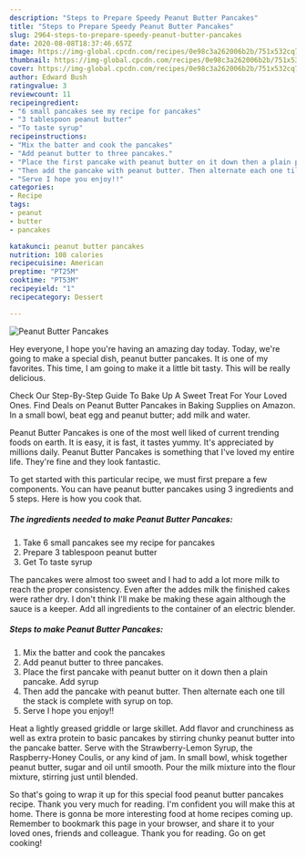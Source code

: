```yaml
---
description: "Steps to Prepare Speedy Peanut Butter Pancakes"
title: "Steps to Prepare Speedy Peanut Butter Pancakes"
slug: 2964-steps-to-prepare-speedy-peanut-butter-pancakes
date: 2020-08-08T18:37:46.657Z
image: https://img-global.cpcdn.com/recipes/0e98c3a262006b2b/751x532cq70/peanut-butter-pancakes-recipe-main-photo.jpg
thumbnail: https://img-global.cpcdn.com/recipes/0e98c3a262006b2b/751x532cq70/peanut-butter-pancakes-recipe-main-photo.jpg
cover: https://img-global.cpcdn.com/recipes/0e98c3a262006b2b/751x532cq70/peanut-butter-pancakes-recipe-main-photo.jpg
author: Edward Bush
ratingvalue: 3
reviewcount: 11
recipeingredient:
- "6 small pancakes see my recipe for pancakes"
- "3 tablespoon peanut butter"
- "To taste syrup"
recipeinstructions:
- "Mix the batter and cook the pancakes"
- "Add peanut butter to three pancakes."
- "Place the first pancake with peanut butter on it down then a plain pancake. Add syrup"
- "Then add the pancake with peanut butter. Then alternate each one till the stack is complete with syrup on top."
- "Serve I hope you enjoy!!"
categories:
- Recipe
tags:
- peanut
- butter
- pancakes

katakunci: peanut butter pancakes 
nutrition: 108 calories
recipecuisine: American
preptime: "PT25M"
cooktime: "PT53M"
recipeyield: "1"
recipecategory: Dessert

---
```



![Peanut Butter Pancakes](https://img-global.cpcdn.com/recipes/0e98c3a262006b2b/751x532cq70/peanut-butter-pancakes-recipe-main-photo.jpg)

Hey everyone, I hope you're having an amazing day today. Today, we're going to make a special dish, peanut butter pancakes. It is one of my favorites. This time, I am going to make it a little bit tasty. This will be really delicious.

Check Our Step-By-Step Guide To Bake Up A Sweet Treat For Your Loved Ones. Find Deals on Peanut Butter Pancakes in Baking Supplies on Amazon. In a small bowl, beat egg and peanut butter; add milk and water.

Peanut Butter Pancakes is one of the most well liked of current trending foods on earth. It is easy, it is fast, it tastes yummy. It's appreciated by millions daily. Peanut Butter Pancakes is something that I've loved my entire life. They're fine and they look fantastic.


To get started with this particular recipe, we must first prepare a few components. You can have peanut butter pancakes using 3 ingredients and 5 steps. Here is how you cook that.

<!--inarticleads1-->

##### The ingredients needed to make Peanut Butter Pancakes:

1. Take 6 small pancakes see my recipe for pancakes
1. Prepare 3 tablespoon peanut butter
1. Get To taste syrup


The pancakes were almost too sweet and I had to add a lot more milk to reach the proper consistency. Even after the addes milk the finished cakes were rather dry. I don&#39;t think I&#39;ll make be making these again although the sauce is a keeper. Add all ingredients to the container of an electric blender. 

<!--inarticleads2-->

##### Steps to make Peanut Butter Pancakes:

1. Mix the batter and cook the pancakes
1. Add peanut butter to three pancakes.
1. Place the first pancake with peanut butter on it down then a plain pancake. Add syrup
1. Then add the pancake with peanut butter. Then alternate each one till the stack is complete with syrup on top.
1. Serve I hope you enjoy!!


Heat a lightly greased griddle or large skillet. Add flavor and crunchiness as well as extra protein to basic pancakes by stirring chunky peanut butter into the pancake batter. Serve with the Strawberry-Lemon Syrup, the Raspberry-Honey Coulis, or any kind of jam. In small bowl, whisk together peanut butter, sugar and oil until smooth. Pour the milk mixture into the flour mixture, stirring just until blended. 

So that's going to wrap it up for this special food peanut butter pancakes recipe. Thank you very much for reading. I'm confident you will make this at home. There is gonna be more interesting food at home recipes coming up. Remember to bookmark this page in your browser, and share it to your loved ones, friends and colleague. Thank you for reading. Go on get cooking!

